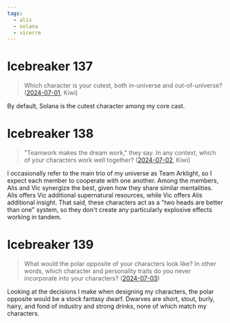 ```yaml
---
tags:
  - alis
  - solana
  - vicerre
---
```


# Icebreaker 137

> Which character is your cutest, both in-universe and out-of-universe? ([2024-07-01](https://discord.com/channels/448538687983321098/1020875112045613217/1257299041746681876), Kiwi)

By default, Solana is the cutest character among my core cast.

# Icebreaker 138

> "Teamwork makes the dream work," they say. In any context, which of your characters work well together? ([2024-07-02](https://discord.com/channels/448538687983321098/1020875112045613217/1257612126965469184), Kiwi)

I occasionally refer to the main trio of my universe as Team Arklight, so I expect each member to cooperate with one another. Among the members, Alis and Vic synergize the best, given how they share similar mentalities. Alis offers Vic additional supernatural resources, while Vic offers Alis additional insight. That said, these characters act as a "two heads are better than one" system, so they don't create any particularly explosive effects working in tandem.

# Icebreaker 139

> What would the polar opposite of your characters look like? In other words, which character and personality traits do you never incorporate into your characters? ([2024-07-03](https://discord.com/channels/448538687983321098/1020875112045613217/1258221942092202035))

Looking at the decisions I make when designing my characters, the polar opposite would be a stock fantasy dwarf. Dwarves are short, stout, burly, hairy, and fond of industry and strong drinks, none of which match my characters.
